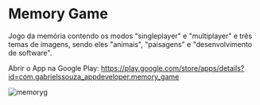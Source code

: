 # Memory Game

Jogo da memória contendo os modos "singleplayer" e "multiplayer" e três temas de imagens, sendo eles "animais", "paisagens" e "desenvolvimento de software".

Abrir o App na Google Play: https://play.google.com/store/apps/details?id=com.gabrielssouza_appdeveloper.memory_game

![memoryg](https://user-images.githubusercontent.com/94877176/166091698-f31156f1-c588-44db-8cd9-b49c75dfec68.png)

